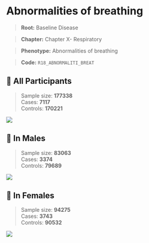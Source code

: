 # Abnormalities of breathing

> **Root:** Baseline Disease  

> **Chapter:** Chapter X- Respiratory  

> **Phenotype:** Abnormalities of breathing  

> **Code:** `R18_ABNORMALITI_BREAT`

## 🧪 All Participants  
> Sample size: **177338**  
> Cases: **7117**  
> Controls: **170221**
<img src="/Disease/Figures/ALL/Incidence/R18_ABNORMALITI_BREAT.png"/>
<CsvTable src="/Disease/Data/ALL/Incidence/COX_R18_ABNORMALITI_BREAT.csv" label="🔍 View full results" />

## 👨 In Males  
> Sample size: **83063**  
> Cases: **3374**  
> Controls: **79689**
<img src="/Disease/Figures/Male/Incidence/R18_ABNORMALITI_BREAT.png"/>
<CsvTable src="/Disease/Data/Male/Incidence/COX_R18_ABNORMALITI_BREAT.csv" label="🔍 View full results" />

## 👩 In Females  
> Sample size: **94275**  
> Cases: **3743**  
> Controls: **90532**
<img src="/Disease/Figures/Female/Incidence/R18_ABNORMALITI_BREAT.png"/>
<CsvTable src="/Disease/Data/Female/Incidence/COX_R18_ABNORMALITI_BREAT.csv" label="🔍 View full results" />
